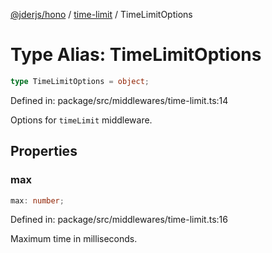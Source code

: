 [@jderjs/hono](../../README.md) / [time-limit](../README.md) / TimeLimitOptions

# Type Alias: TimeLimitOptions

```ts
type TimeLimitOptions = object;
```

Defined in: package/src/middlewares/time-limit.ts:14

Options for `timeLimit` middleware.

## Properties

### max

```ts
max: number;
```

Defined in: package/src/middlewares/time-limit.ts:16

Maximum time in milliseconds.
